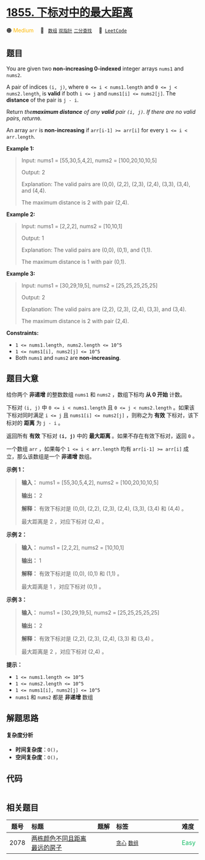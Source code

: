 # [1855. 下标对中的最大距离](https://leetcode.com/problems/maximum-distance-between-a-pair-of-values)

🟠 <font color=#ffb800>Medium</font>&emsp; 🔖&ensp; [`数组`](/leetcode/outline/tag/array.md) [`双指针`](/leetcode/outline/tag/two-pointers.md) [`二分查找`](/leetcode/outline/tag/binary-search.md)&emsp; 🔗&ensp;[`LeetCode`](https://leetcode.com/problems/maximum-distance-between-a-pair-of-values)

## 题目

You are given two **non-increasing 0-indexed** integer arrays `nums1`​​​​​​
and `nums2`​​​​​​.

A pair of indices `(i, j)`, where `0 <= i < nums1.length` and `0 <= j <
nums2.length`, is **valid** if both `i <= j` and `nums1[i] <= nums2[j]`. The
**distance** of the pair is `j - i`​​​​.

Return _the**maximum distance** of any **valid** pair _`(i, j)`_. If there are
no valid pairs, return_`0`.

An array `arr` is **non-increasing** if `arr[i-1] >= arr[i]` for every `1 <= i
< arr.length`.



**Example 1:**

> Input: nums1 = [55,30,5,4,2], nums2 = [100,20,10,10,5]
> 
> Output: 2
> 
> Explanation: The valid pairs are (0,0), (2,2), (2,3), (2,4), (3,3), (3,4), and (4,4).
> 
> The maximum distance is 2 with pair (2,4).

**Example 2:**

> Input: nums1 = [2,2,2], nums2 = [10,10,1]
> 
> Output: 1
> 
> Explanation: The valid pairs are (0,0), (0,1), and (1,1).
> 
> The maximum distance is 1 with pair (0,1).

**Example 3:**

> Input: nums1 = [30,29,19,5], nums2 = [25,25,25,25,25]
> 
> Output: 2
> 
> Explanation: The valid pairs are (2,2), (2,3), (2,4), (3,3), and (3,4).
> 
> The maximum distance is 2 with pair (2,4).

**Constraints:**

  * `1 <= nums1.length, nums2.length <= 10^5`
  * `1 <= nums1[i], nums2[j] <= 10^5`
  * Both `nums1` and `nums2` are **non-increasing**.


## 题目大意

给你两个 **非递增** 的整数数组 `nums1`​​​​​​ 和 `nums2`​​​​​​ ，数组下标均 **从 0 开始** 计数。

下标对 `(i, j)` 中 `0 <= i < nums1.length` 且 `0 <= j < nums2.length` 。如果该下标对同时满足
`i <= j` 且 `nums1[i] <= nums2[j]` ，则称之为 **有效** 下标对，该下标对的 **距离** 为 `j - i`​​
。​​

返回所有 **有效** 下标对 __`(i, j)`__ 中的 **最大距离** 。如果不存在有效下标对，返回 `0` 。

一个数组 `arr` ，如果每个 `1 <= i < arr.length` 均有 `arr[i-1] >= arr[i]` 成立，那么该数组是一个
**非递增** 数组。



**示例 1：**

> 
> 
> 
> 
> 
> **输入：** nums1 = [55,30,5,4,2], nums2 = [100,20,10,10,5]
> 
> **输出：** 2
> 
> **解释：** 有效下标对是 (0,0), (2,2), (2,3), (2,4), (3,3), (3,4) 和 (4,4) 。
> 
> 最大距离是 2 ，对应下标对 (2,4) 。
> 
> 

**示例 2：**

> 
> 
> 
> 
> 
> **输入：** nums1 = [2,2,2], nums2 = [10,10,1]
> 
> **输出：** 1
> 
> **解释：** 有效下标对是 (0,0), (0,1) 和 (1,1) 。
> 
> 最大距离是 1 ，对应下标对 (0,1) 。

**示例 3：**

> 
> 
> 
> 
> 
> **输入：** nums1 = [30,29,19,5], nums2 = [25,25,25,25,25]
> 
> **输出：** 2
> 
> **解释：** 有效下标对是 (2,2), (2,3), (2,4), (3,3) 和 (3,4) 。
> 
> 最大距离是 2 ，对应下标对 (2,4) 。
> 
> 



**提示：**

  * `1 <= nums1.length <= 10^5`
  * `1 <= nums2.length <= 10^5`
  * `1 <= nums1[i], nums2[j] <= 10^5`
  * `nums1` 和 `nums2` 都是 **非递增** 数组


## 解题思路

#### 复杂度分析

- **时间复杂度**：`O()`，
- **空间复杂度**：`O()`，

## 代码

```javascript

```

## 相关题目

<!-- prettier-ignore -->
| 题号 | 标题 | 题解 | 标签 | 难度 |
| :------: | :------ | :------: | :------ | :------ |
| 2078 | [两栋颜色不同且距离最远的房子](https://leetcode.com/problems/two-furthest-houses-with-different-colors) |  |  [`贪心`](/leetcode/outline/tag/greedy.md) [`数组`](/leetcode/outline/tag/array.md) | <font color=#15bd66>Easy</font> |

<style>
.blue {
    background-color: #096dd9;
    padding: 0.25rem 0.5rem;
    margin: 0;
    font-size: 0.85em;
    border-radius: 3px;
    color: white;
    font-weight: 500;
}
table th:first-of-type { width: 10%; }
table th:nth-of-type(2) { width: 35%; }
table th:nth-of-type(3) { width: 10%; }
table th:nth-of-type(4) { width: 35%; }
table th:nth-of-type(5) { width: 10%; }
</style>
